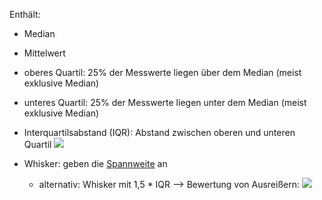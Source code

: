 Enthält:
- Median 
- Mittelwert 
- oberes Quartil: 25% der Messwerte liegen über dem Median (meist exklusive Median) 
- unteres Quartil: 25% der Messwerte liegen unter dem Median (meist exklusive Median)
- Interquartilsabstand (IQR): Abstand zwischen oberen und unteren Quartil
![](Pasted%20image%2020240418100807.png)


- Whisker: geben die [Spannweite](Spannweite,%20Variationsbreite.md) an 
	- alternativ: Whisker mit 1,5 * IQR --> Bewertung von Ausreißern:
![](Pasted%20image%2020240418100746.png)
